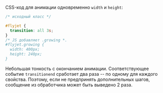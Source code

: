 
CSS-код для анимации одновременно `width` и `height`:
```css
/* исходный класс */

#flyjet {
  transition: all 3s;
}
/* JS добавляет .growing *.
#flyjet.growing {
  width: 400px;
  height: 240px;
}
```

Небольшая тонкость с окончанием анимации. Соответствующее событие `transitionend` сработает два раза -- по одному для каждого свойства. Поэтому, если не предпринять дополнительных шагов, сообщение из обработчика может быть выведено 2 раза.
